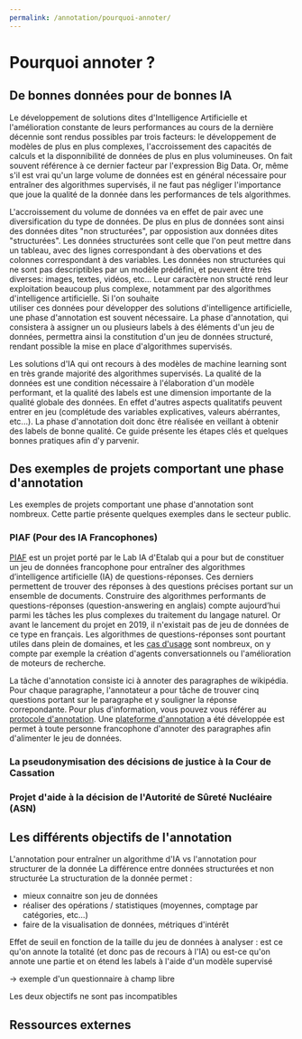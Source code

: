 ```yaml
---
permalink: /annotation/pourquoi-annoter/
---
```


# Pourquoi annoter ? 

## De bonnes données pour de bonnes IA 

Le développement de solutions dites d'Intelligence Artificielle et l'amélioration constante de leurs performances
au cours de la dernière décennie sont rendus possibles par trois facteurs: le développement de modèles 
de plus en plus complexes, l'accroissement des capacités de calculs et la disponnibilité de données de 
plus en plus volumineuses. On fait souvent référence à ce dernier facteur par l'expression Big Data. Or, même 
s'il est vrai qu'un large volume de données est en général nécessaire pour entraîner des algorithmes supervisés,
il ne faut pas négliger l'importance que joue la qualité de la donnée dans les performances de tels algorithmes.

L'accroissement du volume de données va en effet de pair avec une diversification du type de données. De plus en 
plus de données sont ainsi des données dites "non structurées", par opposistion aux données dites 
"structurées". Les données structurées sont celle que l'on peut mettre dans un tableau, avec des lignes correspondant à des obervations et 
des colonnes correspondant à des variables. Les données non structurées qui ne sont pas descriptibles par un modèle
prédéfini, et peuvent être très diverses: images, textes, vidéos, etc... Leur caractère non structé rend leur
exploitation beaucoup plus complexe, notamment par des algorithmes d'intelligence artificielle. Si l'on souhaite  
utiliser ces données pour développer des solutions d'intelligence artificielle, une phase d'annotation est 
souvent nécessaire. La phase d'annotation, qui consistera à assigner un ou plusieurs labels à des éléments d'un jeu de 
données, permettra ainsi la constitution d'un jeu de données structuré, rendant possible la mise en 
place d'algorithmes supervisés. 

Les solutions d'IA qui ont recours à des modèles de machine learning sont en très grande majorité des 
algorithmes supervisés. La qualité de la données est une condition nécessaire à l'élaboration d'un modèle performant, 
et la qualité des labels est une dimension importante de la qualité globale des données. En effet d'autres aspects 
qualitatifs peuvent entrer en jeu (complétude des variables explicatives, valeurs abérrantes, etc...). La phase d'annotation 
doit donc être réalisée en veillant à obtenir des labels de bonne qualité. Ce guide présente les étapes clés et quelques 
bonnes pratiques afin d'y parvenir. 



## Des exemples de projets comportant une phase d'annotation 

Les exemples de projets comportant une phase d'annotation sont nombreux. Cette partie présente quelques 
exemples dans le secteur public. 

### PIAF (Pour des IA Francophones)

[PIAF](https://piaf.etalab.studio/) est un projet porté par le Lab IA d'Etalab qui a pour but de 
constituer un jeu de données francophone pour entraîner des algorithmes d’intelligence artificielle (IA) 
de questions-réponses. Ces derniers permettent de trouver des réponses à des questions précises 
portant sur un ensemble de documents. Construire des algorithmes performants de questions-réponses 
(question-answering en anglais) compte aujourd’hui parmi les tâches les plus complexes du 
traitement du langage naturel. Or avant le lancement du projet en 2019, il n'existait pas de jeu de 
données de ce type en français. Les algorithmes de questions-réponses sont pourtant utiles 
dans plein de domaines, et les [cas d'usage](https://piaf.etalab.studio/cas-usage/) 
sont nombreux, on y compte par exemple la création 
d'agents conversationnels ou l'amélioration de moteurs de recherche. 

La tâche d'annotation consiste ici à annoter des paragraphes de wikipédia. Pour chaque paragraphe, 
l'annotateur a pour tâche de trouver cinq questions portant sur le paragraphe et 
y souligner la réponse correpondante. Pour plus d'information, vous pouvez vous référer 
au [protocole d'annotation](https://piaf.etalab.studio/img/fr_protocol.pdf). Une [plateforme d'annotation](https://app.piaf.etalab.studio/signup/) 
a été développée est permet à toute personne francophone d'annoter des paragraphes afin d'alimenter le jeu de 
données. 

 
### La pseudonymisation des décisions de justice à la Cour de Cassation  




### Projet d'aide à la décision de l'Autorité de Sûreté Nucléaire (ASN) 



## Les différents objectifs de l'annotation 

L'annotation pour entraîner un algorithme d'IA vs l'annotation pour structurer de la donnée
La différence entre données structurées et non structurée
La structuration de la donnée permet : 
- mieux connaitre son jeu de données 
- réaliser des opérations / statistiques (moyennes, comptage par catégories, etc...)
- faire de la visualisation de données, métriques d'intérêt

Effet de seuil en fonction de la taille du jeu de données à analyser : est ce qu'on annote 
la totalité (et donc pas de recours à l'IA) ou est-ce qu'on annote une partie et on étend les labels à l'aide 
d'un modèle supervisé

-> exemple d'un questionnaire à champ libre 

Les deux objectifs ne sont pas incompatibles 


## Ressources externes 